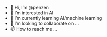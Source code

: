 - 👋 Hi, I’m @penzen
- 👀 I’m interested in AI
- 🌱 I’m currently learning  AI/machine learning 
- 💞️ I’m looking to collaborate on ...
- 📫 How to reach me ...

<!---
penzen/penzen is a ✨ special ✨ repository because its `README.md` (this file) appears on your GitHub profile.
You can click the Preview link to take a look at your changes.
--->
